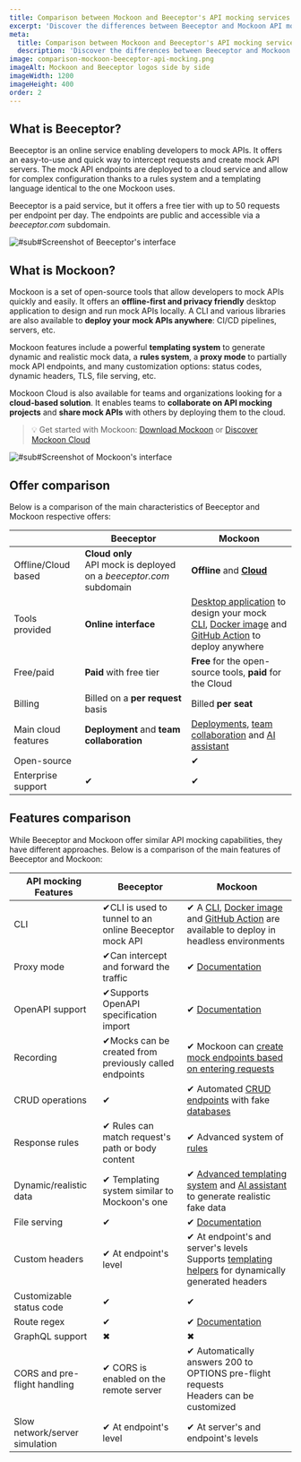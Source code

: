 ```yaml
---
title: Comparison between Mockoon and Beeceptor's API mocking services
excerpt: 'Discover the differences between Beeceptor and Mockoon API mocking services: cloud offer, features, and more'
meta:
  title: Comparison between Mockoon and Beeceptor's API mocking services
  description: 'Discover the differences between Beeceptor and Mockoon API mocking services: cloud offer, features, and more'
image: comparison-mockoon-beeceptor-api-mocking.png
imageAlt: Mockoon and Beeceptor logos side by side
imageWidth: 1200
imageHeight: 400
order: 2
---
```


## What is Beeceptor?

Beeceptor is an online service enabling developers to mock APIs. It offers an easy-to-use and quick way to intercept requests and create mock API servers. The mock API endpoints are deployed to a cloud service and allow for complex configuration thanks to a rules system and a templating language identical to the one Mockoon uses.

Beeceptor is a paid service, but it offers a free tier with up to 50 requests per endpoint per day. The endpoints are public and accessible via a _beeceptor.com_ subdomain.

![#sub#Screenshot of Beeceptor's interface](/images/compare/api-mocking-comparison-beeceptor-screenshot.png)

## What is Mockoon?

Mockoon is a set of open-source tools that allow developers to mock APIs quickly and easily. It offers an **offline-first and privacy friendly** desktop application to design and run mock APIs locally. A CLI and various libraries are also available to **deploy your mock APIs anywhere**: CI/CD pipelines, servers, etc.

Mockoon features include a powerful **templating system** to generate dynamic and realistic mock data, a **rules system**, a **proxy mode** to partially mock API endpoints, and many customization options: status codes, dynamic headers, TLS, file serving, etc.

Mockoon Cloud is also available for teams and organizations looking for a **cloud-based solution**. It enables teams to **collaborate on API mocking projects** and **share mock APIs** with others by deploying them to the cloud.

> 💡 Get started with Mockoon: [Download Mockoon](/download/) or [Discover Mockoon Cloud](/cloud/)

![#sub#Screenshot of Mockoon's interface](/images/compare/api-mocking-comparison-mockoon-screenshot.png)

## Offer comparison

Below is a comparison of the main characteristics of Beeceptor and Mockoon respective offers:

|                                                        | Beeceptor                                                                     | Mockoon                                                                                                                                                                                                                                     |
| ------------------------------------------------------ | ----------------------------------------------------------------------------- | ------------------------------------------------------------------------------------------------------------------------------------------------------------------------------------------------------------------------------------------- |
| <span class="text-gray-700">Offline/Cloud based</span> | **Cloud only**<br/>API mock is deployed on a _beeceptor.com_ subdomain        | **Offline** and [**Cloud** ](/cloud/)                                                                                                                                                                                                       |
| <span class="text-gray-700">Tools provided</span>      | **Online interface**                                                          | [Desktop application](/download/) to design your mock<br/> [CLI](/cli/), [Docker image](https://hub.docker.com/r/mockoon/cli) and [GitHub Action](https://github.com/marketplace/actions/mockoon-cli) to deploy anywhere                    |
| <span class="text-gray-700">Free/paid</span>           | **Paid** with free tier                                                       | **Free** for the open-source tools, **paid** for the Cloud                                                                                                                                                                                  |
| <span class="text-gray-700">Billing</span>             | Billed on a **per request** basis                                             | Billed **per seat**                                                                                                                                                                                                                         |
| <span class="text-gray-700">Main cloud features</span> | **Deployment** and **team collaboration**                                     | [Deployments](/docs/latest/mockoon-cloud/api-mock-cloud-deployments/), [team collaboration](/docs/latest/mockoon-cloud/data-synchronization-team-collaboration/) and [AI assistant](/docs/latest/mockoon-cloud/templates-and-ai-assistant/) |
| <span class="text-gray-700">Open-source</span>         | <span class="text-danger fw-bold fs-3 me-2"><i class="icon-clear"></i></span> | <span class="text-success fw-bold fs-3 me-2">✔</span>                                                                                                                                                                                      |
| <span class="text-gray-700">Enterprise support</span>  | <span class="text-success fw-bold fs-3 me-2">✔</span>                        | <span class="text-success fw-bold fs-3 me-2">✔</span>                                                                                                                                                                                      |

## Features comparison

While Beeceptor and Mockoon offer similar API mocking capabilities, they have different approaches. Below is a comparison of the main features of Beeceptor and Mockoon:

| API mocking Features                                              | Beeceptor                                                                                                   | Mockoon                                                                                                                                                                                                                                              |
| ----------------------------------------------------------------- | ----------------------------------------------------------------------------------------------------------- | ---------------------------------------------------------------------------------------------------------------------------------------------------------------------------------------------------------------------------------------------------- |
| <span class="text-gray-700">CLI</span>                            | <span class="text-success fw-bold fs-3 me-2">✔</span>CLI is used to tunnel to an online Beeceptor mock API | <span class="text-success fw-bold fs-3 me-2">✔</span> A [CLI](/cli/), [Docker image](https://hub.docker.com/r/mockoon/cli) and [GitHub Action](https://github.com/marketplace/actions/mockoon-cli) are available to deploy in headless environments |
| <span class="text-gray-700">Proxy mode</span>                     | <span class="text-success fw-bold fs-3 me-2">✔</span>Can intercept and forward the traffic                 | <span class="text-success fw-bold fs-3 me-2">✔</span> [Documentation](/tutorials/partial-mocking-proxy/)                                                                                                                                            |
| <span class="text-gray-700">OpenAPI support </span>               | <span class="text-success fw-bold fs-3 me-2">✔</span>Supports OpenAPI specification import                 | <span class="text-success fw-bold fs-3 me-2">✔</span> [Documentation](/docs/latest/openapi/import-export-openapi-format/)                                                                                                                           |
| <span class="text-gray-700">Recording</span>                      | <span class="text-success fw-bold fs-3 me-2">✔</span>Mocks can be created from previously called endpoints | <span class="text-success fw-bold fs-3 me-2">✔</span> Mockoon can [create mock endpoints based on entering requests](/tutorials/requests-recording-auto-mocking/)                                                                                   |
| <span class="text-gray-700">CRUD operations</span>                | <span class="text-success fw-bold fs-3 me-2">✔</span>                                                      | <span class="text-success fw-bold fs-3 me-2">✔</span> Automated [CRUD endpoints](/tutorials/create-full-rest-api-crud-routes/) with fake [databases](/docs/latest/data-buckets/overview/)                                                           |
| <span class="text-gray-700">Response rules</span>                 | <span class="text-success fw-bold fs-3 me-2">✔</span> Rules can match request's path or body content       | <span class="text-success fw-bold fs-3 me-2">✔</span> Advanced system of [rules](/docs/latest/route-responses/dynamic-rules/)                                                                                                                       |
| <span class="text-gray-700">Dynamic/realistic data</span>         | <span class="text-success fw-bold fs-3 me-2">✔</span> Templating system similar to Mockoon's one           | <span class="text-success fw-bold fs-3 me-2">✔</span> [Advanced templating system](/tutorials/generate-mock-json-data/) and [AI assistant](/ai-powered-api-mocking/) to generate realistic fake data                                                |
| <span class="text-gray-700">File serving</span>                   | <span class="text-success fw-bold fs-3 me-2">✔</span>                                                      | <span class="text-success fw-bold fs-3 me-2">✔</span> [Documentation](/docs/latest/response-configuration/file-serving/)                                                                                                                            |
| <span class="text-gray-700">Custom headers</span>                 | <span class="text-success fw-bold fs-3 me-2">✔</span> At endpoint's level                                  | <span class="text-success fw-bold fs-3 me-2">✔</span> At endpoint's and server's levels<br/>Supports [templating helpers](/docs/latest/templating/overview/#headers-templating) for dynamically generated headers                                   |
| <span class="text-gray-700">Customizable status code</span>       | <span class="text-success fw-bold fs-3 me-2">✔</span>                                                      | <span class="text-success fw-bold fs-3 me-2">✔</span>                                                                                                                                                                                               |
| <span class="text-gray-700">Route regex</span>                    | <span class="text-success fw-bold fs-3 me-2">✔</span>                                                      | <span class="text-success fw-bold fs-3 me-2">✔</span> [Documentation](/docs/latest/api-endpoints/routing/)                                                                                                                                          |
| <span class="text-gray-700">GraphQL support</span>                | <span class="text-danger fw-bold fs-3 me-2">✖</span>                                                       | <span class="text-danger fw-bold fs-3 me-2">✖</span>                                                                                                                                                                                                |
| <span class="text-gray-700">CORS and pre-flight handling</span>   | <span class="text-success fw-bold fs-3 me-2">✔</span> CORS is enabled on the remote server                 | <span class="text-success fw-bold fs-3 me-2">✔</span> Automatically answers 200 to OPTIONS pre-flight requests<br/>Headers can be customized                                                                                                        |
| <span class="text-gray-700">Slow network/server simulation</span> | <span class="text-success fw-bold fs-3 me-2">✔</span> At endpoint's level                                  | <span class="text-success fw-bold fs-3 me-2">✔</span> At server's and endpoint's levels                                                                                                                                                             |
